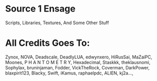 # Source 1 Ensage

 Scripts, Libraries, Textures, And Some Other Stuff

# All Credits Goes To:

Zynox, NOVA, Deadscale, DeadlyLUA, edwynxero, HiRusSai, MaZaiPC, Moones,  P H A N T O M E T R Y, Hexadecimal, Staskkk, theklausnomi, Sophylax, bruninjaman, Fodder, VickTheRock, Coverman, DarkPower, blaxpirit123, Blacky, Swift, iKamus, raphaelpdc, ALIEN, kj2a...,

